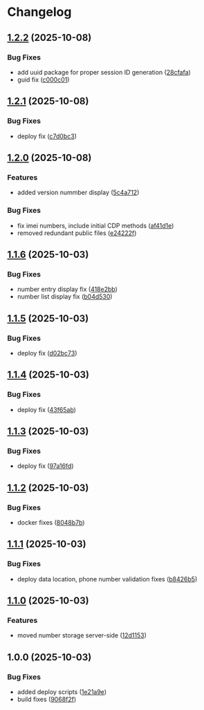 # Changelog

## [1.2.2](https://github.com/HCL-CDP-TA/ussd-emulator/compare/v1.2.1...v1.2.2) (2025-10-08)


### Bug Fixes

* add uuid package for proper session ID generation ([28cfafa](https://github.com/HCL-CDP-TA/ussd-emulator/commit/28cfafac4ca186a05ef71ecddbe0403ddebbc064))
* guid fix ([c000c01](https://github.com/HCL-CDP-TA/ussd-emulator/commit/c000c0174dcf406b3e97b6d53a23b613e30849a9))

## [1.2.1](https://github.com/HCL-CDP-TA/ussd-emulator/compare/v1.2.0...v1.2.1) (2025-10-08)


### Bug Fixes

* deploy fix ([c7d0bc3](https://github.com/HCL-CDP-TA/ussd-emulator/commit/c7d0bc3904aecd4f3d935da9a55ecaa248048ef8))

## [1.2.0](https://github.com/HCL-CDP-TA/ussd-emulator/compare/v1.1.6...v1.2.0) (2025-10-08)


### Features

* added version nummber display ([5c4a712](https://github.com/HCL-CDP-TA/ussd-emulator/commit/5c4a712dfddb9efdbf5c98db234b4aceae64b92c))


### Bug Fixes

* fix imei numbers, include initial CDP methods ([af41d1e](https://github.com/HCL-CDP-TA/ussd-emulator/commit/af41d1effa5a794be5d3d3c0244c8258d2d7cd44))
* removed redundant public files ([e24222f](https://github.com/HCL-CDP-TA/ussd-emulator/commit/e24222f03ae45b2127cf2516669995a98783cc3a))

## [1.1.6](https://github.com/HCL-CDP-TA/ussd-emulator/compare/v1.1.5...v1.1.6) (2025-10-03)


### Bug Fixes

* number entry display fix ([418e2bb](https://github.com/HCL-CDP-TA/ussd-emulator/commit/418e2bb77788d6c652e573055ce17a97b743a949))
* number list display fix ([b04d530](https://github.com/HCL-CDP-TA/ussd-emulator/commit/b04d53091a845f27a108d4ee8f5b8749e60a2024))

## [1.1.5](https://github.com/HCL-CDP-TA/ussd-emulator/compare/v1.1.4...v1.1.5) (2025-10-03)


### Bug Fixes

* deploy fix ([d02bc73](https://github.com/HCL-CDP-TA/ussd-emulator/commit/d02bc73c0b654bb501dbc14f9b44b8648a1dd8a2))

## [1.1.4](https://github.com/HCL-CDP-TA/ussd-emulator/compare/v1.1.3...v1.1.4) (2025-10-03)


### Bug Fixes

* deploy fix ([43f65ab](https://github.com/HCL-CDP-TA/ussd-emulator/commit/43f65aba31e685700d9ca8b5903a935e794d7a46))

## [1.1.3](https://github.com/HCL-CDP-TA/ussd-emulator/compare/v1.1.2...v1.1.3) (2025-10-03)


### Bug Fixes

* deploy fix ([97a16fd](https://github.com/HCL-CDP-TA/ussd-emulator/commit/97a16fdc821b9a5c88ca199b0f74b62271a1a741))

## [1.1.2](https://github.com/HCL-CDP-TA/ussd-emulator/compare/v1.1.1...v1.1.2) (2025-10-03)


### Bug Fixes

* docker fixes ([8048b7b](https://github.com/HCL-CDP-TA/ussd-emulator/commit/8048b7b1bb847901e6c6959143734cc1646837b1))

## [1.1.1](https://github.com/HCL-CDP-TA/ussd-emulator/compare/v1.1.0...v1.1.1) (2025-10-03)


### Bug Fixes

* deploy data location, phone number validation fixes ([b8426b5](https://github.com/HCL-CDP-TA/ussd-emulator/commit/b8426b5968367bd0ecb1eaa8ec87705046c2fc52))

## [1.1.0](https://github.com/HCL-CDP-TA/ussd-emulator/compare/v1.0.0...v1.1.0) (2025-10-03)


### Features

* moved number storage server-side ([12d1153](https://github.com/HCL-CDP-TA/ussd-emulator/commit/12d1153cdb835213010fd2cc75dfa0e3d264d97e))

## 1.0.0 (2025-10-03)


### Bug Fixes

* added deploy scripts ([1e21a9e](https://github.com/HCL-CDP-TA/ussd-emulator/commit/1e21a9e5482edd29ee9a740ffc1c98333471ae97))
* build fixes ([9068f2f](https://github.com/HCL-CDP-TA/ussd-emulator/commit/9068f2fe155ca3885d4660b3a34b03fa9a01c0f1))
